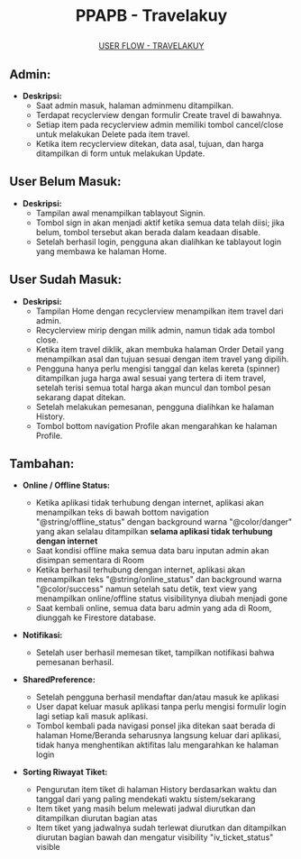 # <p align="center">PPAPB - Travelakuy</p>
<p align="center">
  <a href="https://www.figma.com/file/jAsZnxNifcVJkwUvbqDHYG/Travelakuy---UAS-PPAPB?type=design&node-id=0%3A1&mode=design&t=84lSVEXHT3O5tQsA-1">
    USER FLOW - TRAVELAKUY
  </a>
</p>
 
## Admin:
- **Deskripsi:**
  - Saat admin masuk, halaman adminmenu ditampilkan.
  - Terdapat recyclerview dengan formulir Create travel di bawahnya.
  - Setiap item pada recyclerview admin memiliki tombol cancel/close untuk melakukan Delete pada item travel.
  - Ketika item recyclerview ditekan, data asal, tujuan, dan harga ditampilkan di form untuk melakukan Update.

## User Belum Masuk:
- **Deskripsi:**
  - Tampilan awal menampilkan tablayout Signin.
  - Tombol sign in akan menjadi aktif ketika semua data telah diisi; jika belum, tombol tersebut akan berada dalam keadaan disable.
  - Setelah berhasil login, pengguna akan dialihkan ke tablayout login yang membawa ke halaman Home.

## User Sudah Masuk:
- **Deskripsi:**
  - Tampilan Home dengan recyclerview menampilkan item travel dari admin.
  - Recyclerview mirip dengan milik admin, namun tidak ada tombol close.
  - Ketika item travel diklik, akan membuka halaman Order Detail yang menampilkan asal dan tujuan sesuai dengan item travel yang dipilih.
  - Pengguna hanya perlu mengisi tanggal dan kelas kereta (spinner) ditampilkan juga harga awal sesuai yang tertera di item travel, setelah terisi semua total harga akan muncul dan tombol pesan sekarang dapat ditekan.
  - Setelah melakukan pemesanan, pengguna dialihkan ke halaman History.
  - Tombol bottom navigation Profile akan mengarahkan ke halaman Profile.

## Tambahan:
- **Online / Offline Status:**
  - Ketika aplikasi tidak terhubung dengan internet, aplikasi akan menampilkan teks di bawah bottom navigation "@string/offline_status" dengan background warna "@color/danger" yang akan selalau ditampilkan **selama aplikasi tidak terhubung dengan internet**
  - Saat kondisi offline maka semua data baru inputan admin akan disimpan sementara di Room
  - Ketika berhasil terhubung dengan internet, aplikasi akan menampilkan teks "@string/online_status" dan background warna "@color/success" namun setelah satu detik, text view yang menampilkan online/offline status visibilitynya diubah menjadi gone
  - Saat kembali online, semua data baru admin yang ada di Room, diunggah ke Firestore database.

- **Notifikasi:**
  - Setelah user berhasil memesan tiket, tampilkan notifikasi bahwa pemesanan berhasil.
 
- **SharedPreference:**
  - Setelah pengguna berhasil mendaftar dan/atau masuk ke aplikasi
  - User dapat keluar masuk aplikasi tanpa perlu mengisi formulir login lagi setiap kali masuk aplikasi.
  - Tombol kembali pada navigasi ponsel jika ditekan saat berada di halaman Home/Beranda seharusnya langsung keluar dari aplikasi, tidak hanya menghentikan aktifitas lalu mengarahkan ke halaman login
 
- **Sorting Riwayat Tiket:**
  - Pengurutan item tiket di halaman History berdasarkan waktu dan tanggal dari yang paling mendekati waktu sistem/sekarang
  - Item tiket yang masih belum melewati jadwal diurutkan dan ditampilkan diurutan bagian atas
  - Item tiket yang jadwalnya sudah terlewat diurutkan dan ditampilkan diurutan bagian bawah dan mengatur visibility "iv_ticket_status" visible
